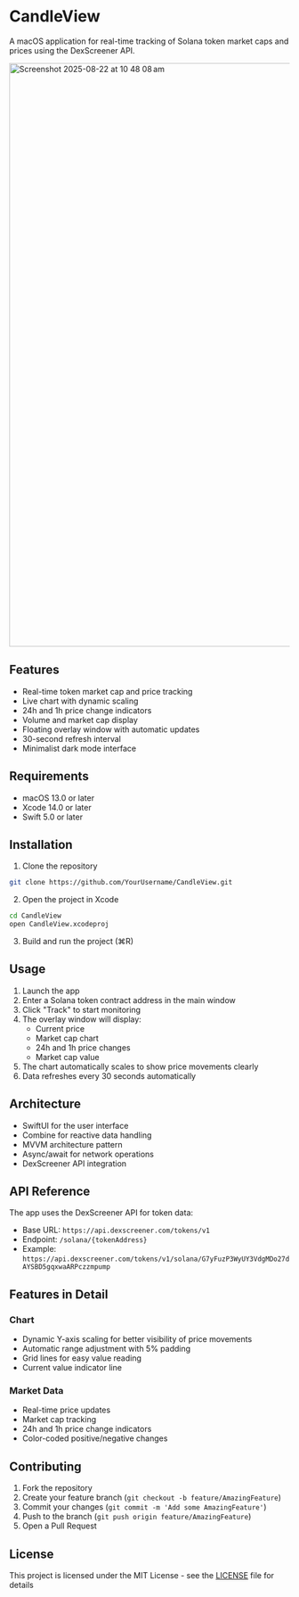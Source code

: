 # CandleView

A macOS application for real-time tracking of Solana token market caps and prices using the DexScreener API.

<img width="1680" height="1047" alt="Screenshot 2025-08-22 at 10 48 08 am" src="https://github.com/user-attachments/assets/b69196f8-1b01-44f9-a661-fcb3d663091c" />

## Features

- Real-time token market cap and price tracking
- Live chart with dynamic scaling
- 24h and 1h price change indicators
- Volume and market cap display
- Floating overlay window with automatic updates
- 30-second refresh interval
- Minimalist dark mode interface

## Requirements

- macOS 13.0 or later
- Xcode 14.0 or later
- Swift 5.0 or later

## Installation

1. Clone the repository
```bash
git clone https://github.com/YourUsername/CandleView.git
```

2. Open the project in Xcode
```bash
cd CandleView
open CandleView.xcodeproj
```

3. Build and run the project (⌘R)

## Usage

1. Launch the app
2. Enter a Solana token contract address in the main window
3. Click "Track" to start monitoring
4. The overlay window will display:
   - Current price
   - Market cap chart
   - 24h and 1h price changes
   - Market cap value
5. The chart automatically scales to show price movements clearly
6. Data refreshes every 30 seconds automatically

## Architecture

- SwiftUI for the user interface
- Combine for reactive data handling
- MVVM architecture pattern
- Async/await for network operations
- DexScreener API integration

## API Reference

The app uses the DexScreener API for token data:
- Base URL: `https://api.dexscreener.com/tokens/v1`
- Endpoint: `/solana/{tokenAddress}`
- Example: `https://api.dexscreener.com/tokens/v1/solana/G7yFuzP3WyUY3VdgMDo27dAYSBD5gqxwaARPczzmpump`

## Features in Detail

### Chart
- Dynamic Y-axis scaling for better visibility of price movements
- Automatic range adjustment with 5% padding
- Grid lines for easy value reading
- Current value indicator line

### Market Data
- Real-time price updates
- Market cap tracking
- 24h and 1h price change indicators
- Color-coded positive/negative changes

## Contributing

1. Fork the repository
2. Create your feature branch (`git checkout -b feature/AmazingFeature`)
3. Commit your changes (`git commit -m 'Add some AmazingFeature'`)
4. Push to the branch (`git push origin feature/AmazingFeature`)
5. Open a Pull Request

## License

This project is licensed under the MIT License - see the [LICENSE](LICENSE) file for details
